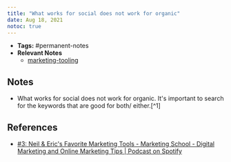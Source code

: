```yaml
---
title: "What works for social does not work for organic"
date: Aug 18, 2021
notoc: true
---
```


- **Tags:** #permanent-notes 
- **Relevant Notes**
	- [marketing-tooling](notes/marketing-tooling.md)


## Notes
- What works for social does not work for organic. It's important to search for the keywords that are good for both/ either.[^1]

## References
- [#3: Neil & Eric's Favorite Marketing Tools - Marketing School - Digital Marketing and Online Marketing Tips | Podcast on Spotify](https://open.spotify.com/episode/7nHS4rG6n2LNUjZKiOF9cj?si=iuqjh8kFQ-uriaRLjwcI5g&dl_branch=1)